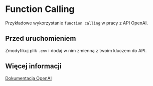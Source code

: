 # Function Calling

Przykładowe wykorzystanie `function calling` w pracy z API OpenAI.

## Przed uruchomieniem

Zmodyfikuj plik `.env` i dodaj w nim zmienną z twoim kluczem do API.

## Więcej informacji

[Dokumentacja OpenAI](https://platform.openai.com/docs/guides/gpt/function-calling)